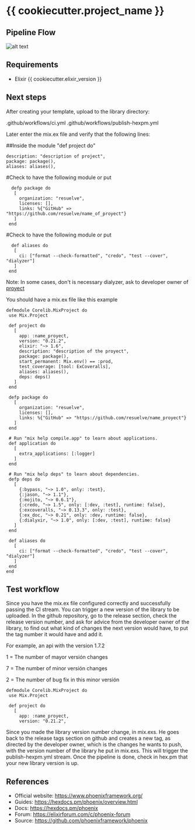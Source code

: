 # {{ cookiecutter.project_name }}

## Pipeline Flow

![alt text](/src/img/flow.png)

## Requirements

 * Elixir {{ cookiecutter.elixir_version }}

## Next steps

After creating your template, upload to the library directory:

.github/workflows/ci.yml
.github/workflows/publish-hexpm.yml

Later enter the mix.ex file and verify that the following lines:

##Inside the module "def project do"
 ```
description: "description of project",
package: package(),
aliases: aliases(),
 ```
 #Check to have the following module or put
 ```
   defp package do
    [
      organization: "resuelve",
      licenses: [],
      links: %{"GitHub" => "https://github.com/resuelve/name_of_proyect"}
    ]
  end
 ```
 #Check to have the following module or put
 ```
   def aliases do
    [
      ci: ["format --check-formatted", "credo", "test --cover", "dialyzer"]
    ]
  end
 ```
Note: In some cases, don't is necessary dialyzer, ask to developer owner of [proyect](proyect)  

You should have a mix.ex file like this example
 ```
defmodule Corelib.MixProject do
  use Mix.Project

  def project do
    [
      app: :name_proyect,
      version: "0.21.2",
      elixir: "~> 1.6",
      description: "description of the proyect",
      package: package(),
      start_permanent: Mix.env() == :prod,
      test_coverage: [tool: ExCoveralls],
      aliases: aliases(),
      deps: deps()
    ]
  end

  defp package do
    [
      organization: "resuelve",
      licenses: [],
      links: %{"GitHub" => "https://github.com/resuelve/name_proyect"}
    ]
  end

  # Run "mix help compile.app" to learn about applications.
  def application do
    [
      extra_applications: [:logger]
    ]
  end

  # Run "mix help deps" to learn about dependencies.
  defp deps do
    [
      {:bypass, "~> 1.0", only: :test},
      {:jason, "~> 1.1"},
      {:mojito, "~> 0.6.1"},
      {:credo, "~> 1.5", only: [:dev, :test], runtime: false},
      {:excoveralls, "~> 0.13.3", only: :test},
      {:ex_doc, "~> 0.21", only: :dev, runtime: false},
      {:dialyxir, "~> 1.0", only: [:dev, :test], runtime: false}
    ]
  end

  def aliases do
    [
      ci: ["format --check-formatted", "credo", "test --cover", "dialyzer"]
    ]
  end
end
 ```
## Test workflow
Since you have the mix.ex file configured correctly and successfully passing the CI stream. You can trigger a new version of the library to be uploaded.
In the github repository, go to the release section, check the release version number, and ask for advice from the developer owner of the library, to find out what kind of changes the next version would have, to put the tag number it would have and add it.

For example, an api with the version 1.7.2

1 = The number of mayor versión changes

7 = The number of minor versión changes

2 = The number of bug fix in this minor versión

 ```
defmodule Corelib.MixProject do
  use Mix.Project

  def project do
    [
      app: :name_proyect,
      version: "0.21.2",
```
Since you made the library version number change, in mix.exs. He goes back to the release tags section on github and creates a new tag, as directed by the developer owner, which is the changes he wants to push, with the version number of the library he put in mix.exs.
This will trigger the publish-hexpm.yml stream. Once the pipeline is done, check in hex.pm that your new library version is up.

## References

  * Official website: https://www.phoenixframework.org/
  * Guides: https://hexdocs.pm/phoenix/overview.html
  * Docs: https://hexdocs.pm/phoenix
  * Forum: https://elixirforum.com/c/phoenix-forum
  * Source: https://github.com/phoenixframework/phoenix
